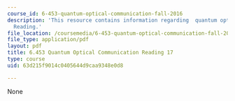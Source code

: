 ```yaml
---
course_id: 6-453-quantum-optical-communication-fall-2016
description: 'This resource contains information regarding  quantum optical communication:
  Reading.'
file_location: /coursemedia/6-453-quantum-optical-communication-fall-2016/63d215f9014c0405644d9caa9348e0d8_MIT6_453F16_Lect17_Notes.pdf
file_type: application/pdf
layout: pdf
title: 6.453 Quantum Optical Communication Reading 17
type: course
uid: 63d215f9014c0405644d9caa9348e0d8

---
```

None
